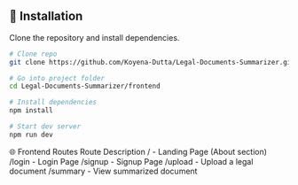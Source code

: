 ## 📌 Installation
Clone the repository and install dependencies.
```bash
# Clone repo
git clone https://github.com/Koyena-Dutta/Legal-Documents-Summarizer.git

# Go into project folder
cd Legal-Documents-Summarizer/frontend

# Install dependencies
npm install

# Start dev server
npm run dev
```
🌐 Frontend Routes
Route	Description
/	 - Landing Page (About section)
/login	- Login Page
/signup -	Signup Page
/upload -	Upload a legal document
/summary -	View summarized document
